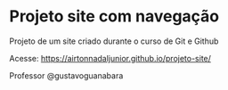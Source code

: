 # Projeto site com navegação
 Projeto de um site criado durante o curso de Git e Github
 
 Acesse: https://airtonnadaljunior.github.io/projeto-site/
 
 Professor @gustavoguanabara

